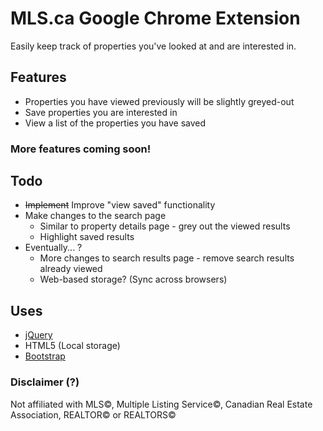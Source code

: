 # MLS.ca Google Chrome Extension
Easily keep track of properties you've looked at and are interested in.

## Features
- Properties you have viewed previously will be slightly greyed-out
- Save properties you are interested in
- View a list of the properties you have saved

### More features coming soon!

## Todo
- ~~Implement~~ Improve "view saved" functionality
- Make changes to the search page
	- Similar to property details page - grey out the viewed results
	- Highlight saved results
- Eventually... ?
	- More changes to search results page - remove search results already viewed
	- Web-based storage? (Sync across browsers)

## Uses
- [jQuery](www.jquery.com)
- HTML5 (Local storage)
- [Bootstrap](twitter.github.com/bootstrap/)

### Disclaimer (?)
Not affiliated with MLS&copy;, Multiple Listing Service&copy;, Canadian Real Estate Association, REALTOR&copy; or REALTORS&copy;
